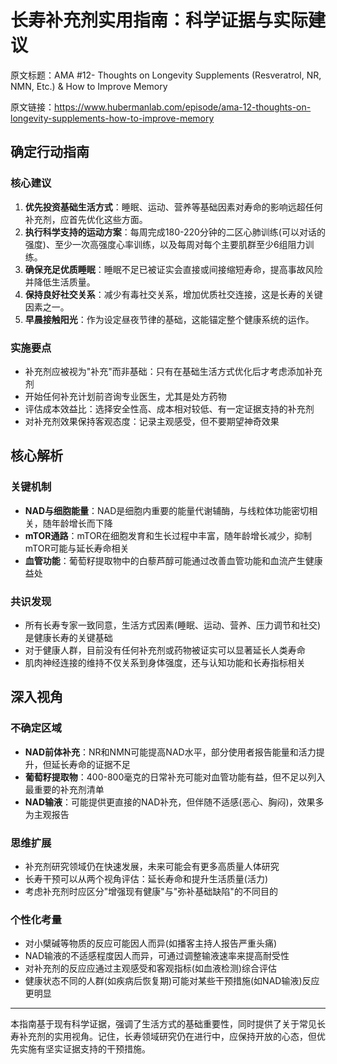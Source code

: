 # 长寿补充剂实用指南：科学证据与实际建议

原文标题：AMA #12- Thoughts on Longevity Supplements (Resveratrol, NR, NMN, Etc.) & How to Improve Memory

原文链接：https://www.hubermanlab.com/episode/ama-12-thoughts-on-longevity-supplements-how-to-improve-memory

<YouTube videoId="qJ3uV7coZbA" />

## 确定行动指南

### 核心建议
1. **优先投资基础生活方式**：睡眠、运动、营养等基础因素对寿命的影响远超任何补充剂，应首先优化这些方面。
2. **执行科学支持的运动方案**：每周完成180-220分钟的二区心肺训练(可以对话的强度)、至少一次高强度心率训练，以及每周对每个主要肌群至少6组阻力训练。
3. **确保充足优质睡眠**：睡眠不足已被证实会直接或间接缩短寿命，提高事故风险并降低生活质量。
4. **保持良好社交关系**：减少有毒社交关系，增加优质社交连接，这是长寿的关键因素之一。
5. **早晨接触阳光**：作为设定昼夜节律的基础，这能锚定整个健康系统的运作。

### 实施要点
- 补充剂应被视为"补充"而非基础：只有在基础生活方式优化后才考虑添加补充剂
- 开始任何补充计划前咨询专业医生，尤其是处方药物
- 评估成本效益比：选择安全性高、成本相对较低、有一定证据支持的补充剂
- 对补充剂效果保持客观态度：记录主观感受，但不要期望神奇效果

## 核心解析

### 关键机制
- **NAD与细胞能量**：NAD是细胞内重要的能量代谢辅酶，与线粒体功能密切相关，随年龄增长而下降
- **mTOR通路**：mTOR在细胞发育和生长过程中丰富，随年龄增长减少，抑制mTOR可能与延长寿命相关
- **血管功能**：葡萄籽提取物中的白藜芦醇可能通过改善血管功能和血流产生健康益处

### 共识发现
- 所有长寿专家一致同意，生活方式因素(睡眠、运动、营养、压力调节和社交)是健康长寿的关键基础
- 对于健康人群，目前没有任何补充剂或药物被证实可以显著延长人类寿命
- 肌肉神经连接的维持不仅关系到身体强度，还与认知功能和长寿指标相关

## 深入视角

### 不确定区域
- **NAD前体补充**：NR和NMN可能提高NAD水平，部分使用者报告能量和活力提升，但延长寿命的证据不足
- **葡萄籽提取物**：400-800毫克的日常补充可能对血管功能有益，但不足以列入最重要的补充剂清单
- **NAD输液**：可能提供更直接的NAD补充，但伴随不适感(恶心、胸闷)，效果多为主观报告

### 思维扩展
- 补充剂研究领域仍在快速发展，未来可能会有更多高质量人体研究
- 长寿干预可以从两个视角评估：延长寿命和提升生活质量(活力)
- 考虑补充剂时应区分"增强现有健康"与"弥补基础缺陷"的不同目的

### 个性化考量
- 对小檗碱等物质的反应可能因人而异(如播客主持人报告严重头痛)
- NAD输液的不适感程度因人而异，可通过调整输液速率来提高耐受性
- 对补充剂的反应应通过主观感受和客观指标(如血液检测)综合评估
- 健康状态不同的人群(如疾病后恢复期)可能对某些干预措施(如NAD输液)反应更明显

---

本指南基于现有科学证据，强调了生活方式的基础重要性，同时提供了关于常见长寿补充剂的实用视角。记住，长寿领域研究仍在进行中，应保持开放的心态，但优先实施有坚实证据支持的干预措施。
